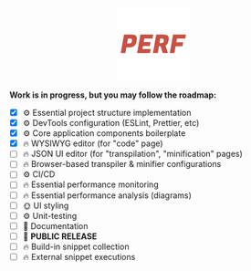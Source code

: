 <p align="center">
  <img width="128px" src="https://raw.githubusercontent.com/ScarletFlash/perf/main/src/assets/logo.svg" />
</p>

**Work is in progress, but you may follow the roadmap:**

- [x] :gear: Essential project structure implementation
- [x] :gear: DevTools configuration (ESLint, Prettier, etc)
- [x] :gear: Core application components boilerplate
- [x] :fire: WYSIWYG editor (for "code" page)
- [ ] :fire: JSON UI editor (for "transpilation", "minification" pages)
- [ ] :fire: Browser-based transpiler & minifier configurations
- [ ] :gear: CI/CD
- [ ] :fire: Essential performance monitoring
- [ ] :fire: Essential performance analysis (diagrams)
- [ ] :sun_with_face: UI styling
- [ ] :gear: Unit-testing
- [ ] :memo: Documentation
- [ ] :tada: **PUBLIC RELEASE**
- [ ] :fire: Build-in snippet collection
- [ ] :fire: External snippet executions
